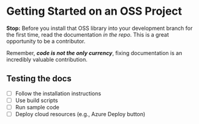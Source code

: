# Getting Started on an OSS Project

**Stop:** Before you install that OSS library into your development branch for the first time, read the documentation *in the repo*. This is a great opportunity to be a contributor.

Remember, ***code is not the only currency***, fixing documentation is an incredibly valuable contribution.

## Testing the docs

- [ ] Follow the installation instructions
- [ ] Use build scripts
- [ ] Run sample code
- [ ] Deploy cloud resources (e.g., Azure Deploy button)
